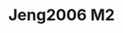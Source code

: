 <a name="material" />

# Jeng2006 M2
<script type="application/ld+json">
  {
    "@context": "https://schema.org/",
    "@type": "ChemicalSubstance",
    "http://purl.org/dc/terms/conformsTo":
      {
        "@type": "CreativeWork",
        "@id": "https://bioschemas.org/profiles/ChemicalSubstance/0.4-RELEASE/"
      },
    "@id": "https://egonw.github.io/nanowiki/nanowiki119.html#material",
    "name": "Jeng2006 M2",
    "sameAs": "http://127.0.0.1/mediawiki/index.php/Special:URIResolver/Jeng2006_M2"
  }
</script>

